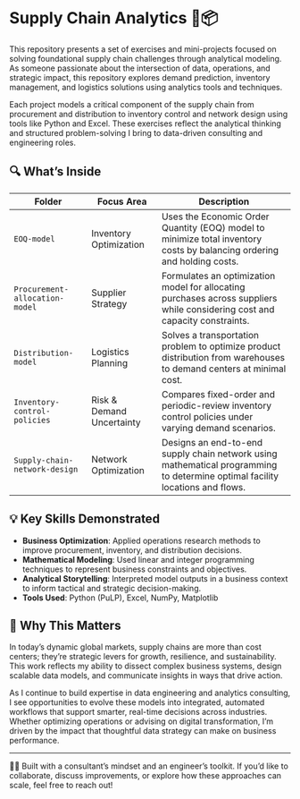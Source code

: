 # Supply Chain Analytics 🧠📦

This repository presents a set of exercises and mini-projects focused on solving foundational supply chain challenges through analytical modeling. As someone passionate about the intersection of data, operations, and strategic impact, this repository explores demand prediction, inventory management, and logistics solutions using analytics tools and techniques.


Each project models a critical component of the supply chain from procurement and distribution to inventory control and network design using tools like Python and Excel. These exercises reflect the analytical thinking and structured problem-solving I bring to data-driven consulting and engineering roles.

## 🔍 What’s Inside

| Folder | Focus Area | Description |
|--------|------------|-------------|
| `EOQ-model` | Inventory Optimization | Uses the Economic Order Quantity (EOQ) model to minimize total inventory costs by balancing ordering and holding costs. |
| `Procurement-allocation-model` | Supplier Strategy | Formulates an optimization model for allocating purchases across suppliers while considering cost and capacity constraints. |
| `Distribution-model` | Logistics Planning | Solves a transportation problem to optimize product distribution from warehouses to demand centers at minimal cost. |
| `Inventory-control-policies` | Risk & Demand Uncertainty | Compares fixed-order and periodic-review inventory control policies under varying demand scenarios. |
| `Supply-chain-network-design` | Network Optimization | Designs an end-to-end supply chain network using mathematical programming to determine optimal facility locations and flows. |

## 💡 Key Skills Demonstrated

- **Business Optimization**: Applied operations research methods to improve procurement, inventory, and distribution decisions.
- **Mathematical Modeling**: Used linear and integer programming techniques to represent business constraints and objectives.
- **Analytical Storytelling**: Interpreted model outputs in a business context to inform tactical and strategic decision-making.
- **Tools Used**: Python (PuLP), Excel, NumPy, Matplotlib

## 🎯 Why This Matters

In today’s dynamic global markets, supply chains are more than cost centers; they’re strategic levers for growth, resilience, and sustainability. This work reflects my ability to dissect complex business systems, design scalable data models, and communicate insights in ways that drive action.

As I continue to build expertise in data engineering and analytics consulting, I see opportunities to evolve these models into integrated, automated workflows that support smarter, real-time decisions across industries. Whether optimizing operations or advising on digital transformation, I’m driven by the impact that thoughtful data strategy can make on business performance.

---

👩‍💻 Built with a consultant’s mindset and an engineer’s toolkit. If you’d like to collaborate, discuss improvements, or explore how these approaches can scale, feel free to reach out!
